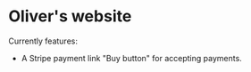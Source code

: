 # Oliver's website

Currently features:
- A Stripe payment link "Buy button" for accepting payments.
